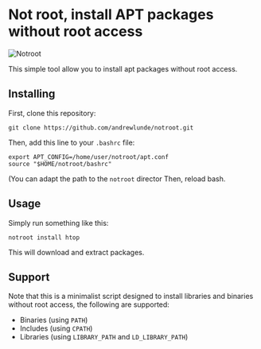 # Not root, install APT packages without root access

![Notroot](notroot.png)

This simple tool allow you to install apt packages without root
access.

## Installing

First, clone this repository:

    git clone https://github.com/andrewlunde/notroot.git

Then, add this line to your `.bashrc` file:
```
export APT_CONFIG=/home/user/notroot/apt.conf
source "$HOME/notroot/bashrc"
```

(You can adapt the path to the `notroot` director
Then, reload bash.

## Usage

Simply run something like this:

    notroot install htop

This will download and extract packages.

## Support 

Note that this is a minimalist script designed to install libraries 
and binaries without root access, the following are supported:

* Binaries (using `PATH`)
* Includes (using `CPATH`)
* Libraries (using `LIBRARY_PATH` and `LD_LIBRARY_PATH`)

